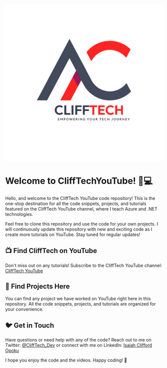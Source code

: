 ![CliffTech YouTube](/Assets/Logo.jpg)
# Welcome to CliffTechYouTube! 🎥💻

Hello, and welcome to the CliffTech YouTube code repository! This is the one-stop destination for all the code snippets, projects, and tutorials featured on the CliffTech YouTube channel, where I teach Azure and .NET technologies.

Feel free to clone this repository and use the code for your own projects. I will continuously update this repository with new and exciting code as I create more tutorials on YouTube. Stay tuned for regular updates!

## 📺 Find CliffTech on YouTube
Don't miss out on any tutorials! Subscribe to the CliffTech YouTube channel: [CliffTech YouTube](https://www.youtube.com/@CliffTech)

## 📂 Find Projects Here
You can find any project we have worked on YouTube right here in this repository. All the code snippets, projects, and tutorials are organized for your convenience.

## 🐦 Get in Touch
Have questions or need help with any of the code? Reach out to me on Twitter: [@CliffTech_Dev](https://x.com/Clifftech_Dev) or connect with me on LinkedIn: [Isaiah Clifford Opoku](https://www.linkedin.com/in/isaiah-clifford-opoku/)

I hope you enjoy the code and the videos. Happy coding! 🚀